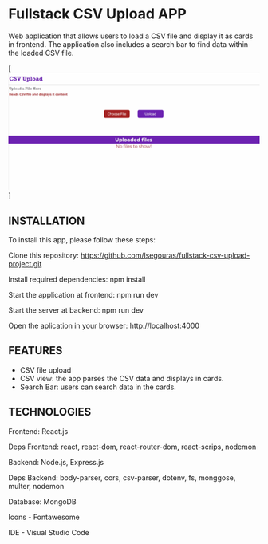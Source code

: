 # Fullstack CSV Upload APP

Web application that allows users to load a CSV file and display it as cards in frontend. The application also includes a search bar to find data within the loaded CSV file.

[<img src="./src/assets/app-demo.gif" alt="app gif">]

## INSTALLATION

To install this app, please follow these steps:

Clone this repository: https://github.com/lsegouras/fullstack-csv-upload-project.git

Install required dependencies: npm install

Start the application at frontend: npm run dev

Start the server at backend: npm run dev

Open the aplication in your browser: http://localhost:4000

## FEATURES

- CSV file upload
- CSV view: the app parses the CSV data and displays in cards.
- Search Bar: users can search data in the cards.

## TECHNOLOGIES

Frontend: React.js

Deps Frontend: react, react-dom, react-router-dom, react-scrips, nodemon

Backend: Node.js, Express.js

Deps Backend: body-parser, cors, csv-parser, dotenv, fs, monggose, multer, nodemon

Database: MongoDB

Icons - Fontawesome

IDE - Visual Studio Code
